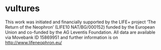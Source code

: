 # vultures
This work was initiated and financially supported by the LIFE+ project ‘The Return of the Neophron’ (LIFE10 NAT/BG/000152) funded by the
European Union and co-funded by the AG Leventis Foundation. All data are available via Movebank ID 15869951 and further information is on http://www.lifeneophron.eu/
